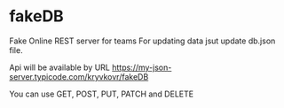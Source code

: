 # fakeDB
Fake Online REST server for teams
For updating data jsut update db.json file.

Api will be available by URL https://my-json-server.typicode.com/kryvkovr/fakeDB

You can use GET, POST, PUT, PATCH and DELETE
